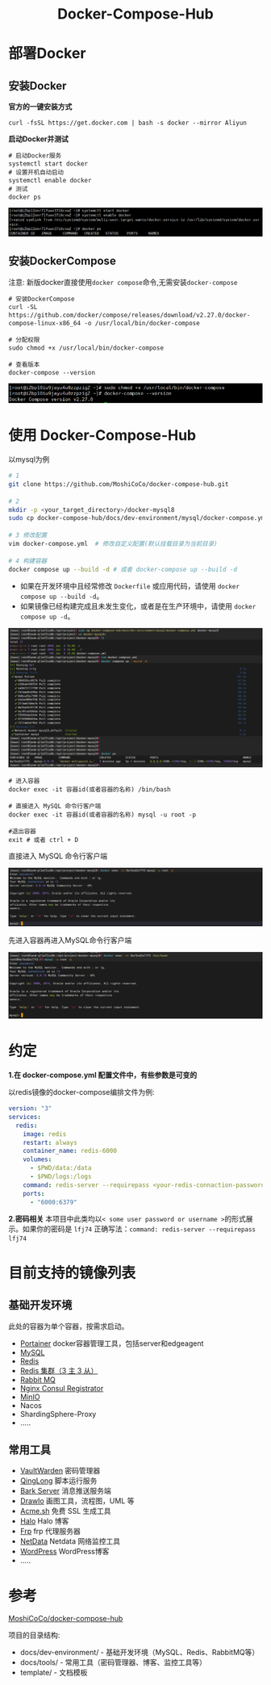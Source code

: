 <div align="center">
<h1 align="center">Docker-Compose-Hub</h1>
</div>

# 部署Docker

## 安装Docker

**官方的一键安装方式**

```shell
curl -fsSL https://get.docker.com | bash -s docker --mirror Aliyun
```

**启动Docker并测试**

```shell
# 启动Docker服务
systemctl start docker
# 设置开机自动启动
systemctl enable docker
# 测试
docker ps
```

![image-20231002194321227](https://github.com/Auroraol/Drawing-bed/raw/main/img/image-20231002194321227.png)

## 安装DockerCompose

注意: 新版docker直接使用`docker compose`命令,无需安装`docker-compose`

```shell
# 安装DockerCompose
curl -SL https://github.com/docker/compose/releases/download/v2.27.0/docker-compose-linux-x86_64 -o /usr/local/bin/docker-compose

# 分配权限
sudo chmod +x /usr/local/bin/docker-compose

# 查看版本
docker-compose --version
```

![image-20240430223322693](https://github.com/Auroraol/Drawing-bed/raw/main/img/image-20240430223322693.png)

# 使用 Docker-Compose-Hub

以mysql为例

```bash
# 1
git clone https://github.com/MoshiCoCo/docker-compose-hub.git

# 2
mkdir -p <your_target_directory>/docker-mysql8
sudo cp docker-compose-hub/docs/dev-environment/mysql/docker-compose.yml <your_target_directory>/docker-mysql8

# 3 修改配置
vim docker-compose.yml  # 修改自定义配置(默认挂载目录为当前目录)

# 4 构建容器
docker compose up --build -d # 或者 docker-compose up --build -d
```

- 如果在开发环境中且经常修改 `Dockerfile` 或应用代码，请使用 `docker compose up --build -d`。
- 如果镜像已经构建完成且未发生变化，或者是在生产环境中，请使用 `docker compose up -d`。

![image-20250608165712995](https://github.com/Auroraol/Drawing-bed/raw/main/img/image-20250608165712995.png)

```shell
# 进入容器 
docker exec -it 容器id(或者容器的名称) /bin/bash

# 直接进入 MySQL 命令行客户端
docker exec -it 容器id(或者容器的名称) mysql -u root -p

#退出容器
exit # 或者 ctrl + D
```

直接进入 MySQL 命令行客户端

![image-20250608180110027](https://github.com/Auroraol/Drawing-bed/raw/main/img/image-20250608180110027.png)

先进入容器再进入MySQL命令行客户端

![image-20250608170737425](https://github.com/Auroraol/Drawing-bed/raw/main/img/image-20250608170737425.png)

# 约定

**1.在 docker-compose.yml 配置文件中，有些参数是可变的**

以redis镜像的docker-compose编排文件为例:

```yaml
version: "3"
services:
  redis:
    image: redis
    restart: always
    container_name: redis-6000
    volumes:
      - $PWD/data:/data
      - $PWD/logs:/logs
    command: redis-server --requirepass <your-redis-connaction-password>
    ports:
      - "6000:6379"
```

**2.密码相关**
本项目中此类均以`< some user password or username >`的形式展示。如果你的密码是 `lfj74`  正确写法：`command: redis-server --requirepass lfj74`

# 目前支持的镜像列表

## 基础开发环境

此处的容器为单个容器，按需求启动。

- [Portainer](docs/dev-environment/portainer/server)  docker容器管理工具，包括server和edgeagent
- [MySQL](docs/dev-environment/mysql)
- [Redis](docs/dev-environment/redis)
- [Redis 集群（3 主 3 从）](docs/dev-environment/redis-cluster)
- [Rabbit MQ](docs/dev-environment/rabbit-mq)
- [Nginx Consul Registrator](docs/dev-environment/nginx-consul-registrator)
- [MinIO](docs/dev-environment/minio)
- Nacos
- ShardingSphere-Proxy
- .....

## 常用工具

- [VaultWarden](docs/tools/vaultwarden) 密码管理器
- [QingLong](docs/tools/qinglong) 脚本运行服务
- [Bark Server](docs/tools/bark) 消息推送服务端
- [DrawIo](docs/tools/drawio) 画图工具，流程图，UML 等
- [Acme.sh](docs/tools/acme-sh) 免费 SSL 生成工具
- [Halo](docs/tools/halo) Halo 博客
- [Frp](docs/tools/frp) frp 代理服务器
- [NetData](docs/tools/netdata) Netdata 网络监控工具
- [WordPress](docs/tools/wordpress) WordPress博客
- .....

# 参考

[MoshiCoCo/docker-compose-hub](https://github.com/MoshiCoCo/docker-compose-hub/tree/main)

项目的目录结构:

* docs/dev-environment/ - 基础开发环境（MySQL、Redis、RabbitMQ等）
* docs/tools/ - 常用工具（密码管理器、博客、监控工具等）
* template/ - 文档模板
